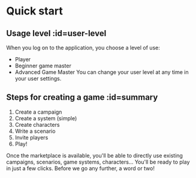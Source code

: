 # Quick start

## Usage level :id=user-level

When you log on to the application, you choose a level of use:

- Player
- Beginner game master
- Advanced Game Master
  You can change your user level at any time in your user settings.

## Steps for creating a game :id=summary

1. Create a campaign
2. Create a system (simple)
3. Create characters
4. Write a scenario
5. Invite players
6. Play!

Once the marketplace is available, you'll be able to directly use existing campaigns, scenarios, game systems, characters... You'll be ready to play in just a few clicks.
Before we go any further, a word or two!
